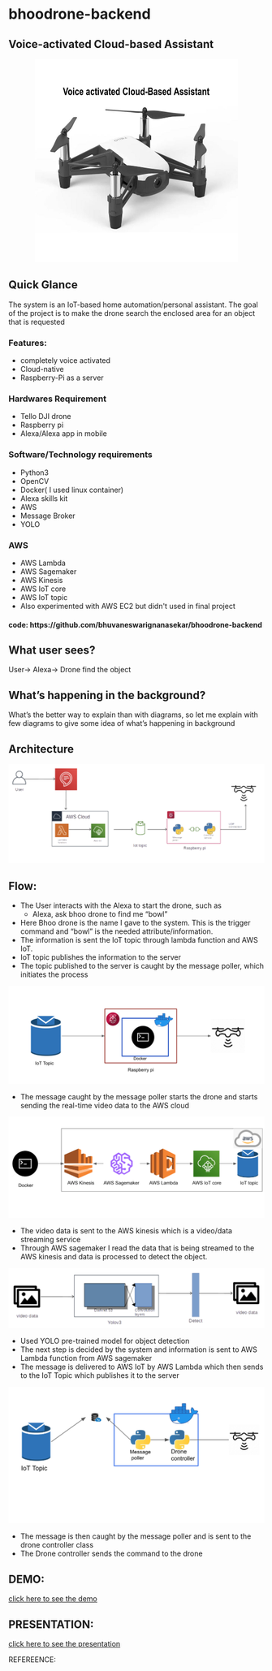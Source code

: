 # bhoodrone-backend

<h2>Voice-activated Cloud-based Assistant</h2>
<div align="center">
  <a href="https://github.com/bhuvaneswarignanasekar/bhoodrone-backend">
    <img src="architecture/drone.png" alt="drone" width="400" height="400">
  </a>
  </div>
  
<h2> Quick Glance</h2>

The system is an IoT-based home automation/personal assistant. The goal of the project is to make the drone search the enclosed area for an object that is requested

<h3>Features:</h3>

- completely voice activated
- Cloud-native
- Raspberry-Pi as a server

<h3>Hardwares Requirement</h3>

- Tello DJI drone
- Raspberry pi
- Alexa/Alexa app in mobile

<h3> Software/Technology requirements</h3>

- Python3
- OpenCV
- Docker( I used linux container)
- Alexa skills kit
- AWS
- Message Broker
- YOLO

<h3>AWS</h3>

- AWS Lambda
- AWS Sagemaker
- AWS Kinesis
- AWS IoT core
- AWS IoT topic
- Also experimented with AWS EC2 but didn't used in final project


<h4>code: https://github.com/bhuvaneswarignanasekar/bhoodrone-backend </h4>

<h2>What user sees?</h2>
User-> Alexa-> Drone find the object

<h2>What’s happening in the background?</h2>
What’s the better way to explain than with diagrams, so let me explain with few diagrams to give some idea of what’s happening in background

<h2>Architecture</h2>

<div align="center">
  <a href="https://github.com/bhuvaneswarignanasekar/bhoodrone-backend">
    <img src="architecture/Architecture.png" alt="architecture">
  </a>
  </div>
  


<h2>Flow:</h2>

- The User interacts with the Alexa to start the drone, such as
    - Alexa, ask bhoo drone to find me “bowl”
- Here Bhoo drone is the name I gave to the system. This is the trigger command and “bowl” is the needed attribute/information.
- The information is sent the IoT topic through lambda function and AWS IoT. 
- IoT topic publishes the information to the server
- The topic published to the server is caught by the message poller, which initiates the process

<div align="center">
  <a href="https://github.com/bhuvaneswarignanasekar/bhoodrone-backend">
    <img src="architecture/iottodrone.png" alt="iottodrone">
  </a>
</div>
  
- The message caught by the message poller starts the drone and starts sending the real-time video data to the AWS cloud

<div align="center">
  <a href="https://github.com/bhuvaneswarignanasekar/bhoodrone-backend">
    <img src="architecture/AWS.png" alt="iottodrone">
  </a>
</div>

- The video data is sent to the AWS kinesis which is a video/data streaming service
- Through AWS sagemaker I read the data that is being streamed to the AWS kinesis and data is processed to detect the object.

<div align="center">
  <a href="https://github.com/bhuvaneswarignanasekar/bhoodrone-backend">
    <img src="architecture/yolo.png" alt="iottodrone">
  </a>
</div>

- Used YOLO pre-trained model for object detection 
- The next step is decided by the system and information is sent to AWS Lambda function from AWS sagemaker
- The message is delivered to AWS IoT by AWS Lambda which then sends to the IoT Topic which publishes it to the server

<div align="center">
  <a href="https://github.com/bhuvaneswarignanasekar/bhoodrone-backend">
    <img src="architecture/Iottodrone_detail.png" alt="iottodrone">
  </a>
</div>
 
- The message is then caught by the message poller and is sent to the drone controller class
- The Drone controller sends the command to the drone

<h2>DEMO:  </h2>

[click here to see the demo](http://bhoo-portfolio.s3-website-us-east-1.amazonaws.com/projectDemo)

<h2>PRESENTATION:</h2>

[click here to see the presentation](https://docs.google.com/presentation/d/1PARjfrdABAXJw3SP6z6qdkQEGS-dIR5-xWaPVJe9MSY/edit#slide=id.g9a2edfe9a3_1_9)

REFEREENCE:



